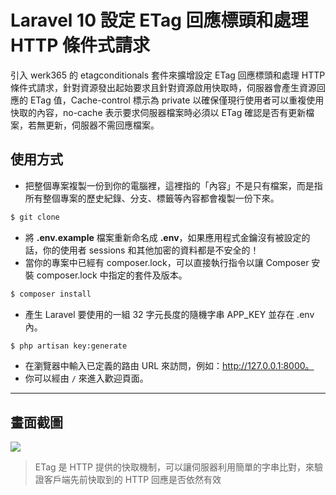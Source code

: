 # Laravel 10 設定 ETag 回應標頭和處理 HTTP 條件式請求

引入 werk365 的 etagconditionals 套件來擴增設定 ETag 回應標頭和處理 HTTP 條件式請求，針對資源發出起始要求且針對資源啟用快取時，伺服器會產生資源回應的 ETag 值，Cache-control 標示為 private 以確保僅現行使用者可以重複使用快取的內容，no-cache 表示要求伺服器檔案時必須以 ETag 確認是否有更新檔案，若無更新，伺服器不需回應檔案。

## 使用方式
- 把整個專案複製一份到你的電腦裡，這裡指的「內容」不是只有檔案，而是指所有整個專案的歷史紀錄、分支、標籤等內容都會複製一份下來。
```sh
$ git clone
```
- 將 __.env.example__ 檔案重新命名成 __.env__，如果應用程式金鑰沒有被設定的話，你的使用者 sessions 和其他加密的資料都是不安全的！
- 當你的專案中已經有 composer.lock，可以直接執行指令以讓 Composer 安裝 composer.lock 中指定的套件及版本。
```sh
$ composer install
```
- 產生 Laravel 要使用的一組 32 字元長度的隨機字串 APP_KEY 並存在 .env 內。
```sh
$ php artisan key:generate
```
- 在瀏覽器中輸入已定義的路由 URL 來訪問，例如：http://127.0.0.1:8000。
- 你可以經由 `/` 來進入歡迎頁面。

----

## 畫面截圖
![](https://i.imgur.com/38XdBae.png)
> ETag 是 HTTP 提供的快取機制，可以讓伺服器利用簡單的字串比對，來驗證客戶端先前快取到的 HTTP 回應是否依然有效
